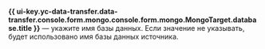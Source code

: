 **{{ ui-key.yc-data-transfer.data-transfer.console.form.mongo.console.form.mongo.MongoTarget.database.title }}** — укажите имя базы данных. Если значение не указывать, будет использовано имя базы данных источника.
